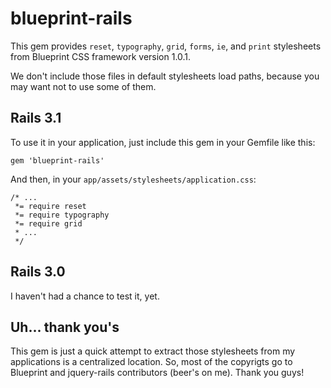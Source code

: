 # blueprint-rails

This gem provides `reset`, `typography`, `grid`, `forms`, `ie`, and `print`
stylesheets from Blueprint CSS framework version 1.0.1.

We don't include those files in default stylesheets load paths, because you
may want not to use some of them.

## Rails 3.1

To use it in your application, just include this gem in your Gemfile like
this:

    gem 'blueprint-rails'

And then, in your `app/assets/stylesheets/application.css`:

    /* ...
     *= require reset
     *= require typography
     *= require grid
     * ...
     */

## Rails 3.0

I haven't had a chance to test it, yet.

## Uh... thank you's

This gem is just a quick attempt to extract those stylesheets from my
applications is a centralized location. So, most of the copyrigts go to Blueprint
and jquery-rails contributors (beer's on me). Thank you guys!
